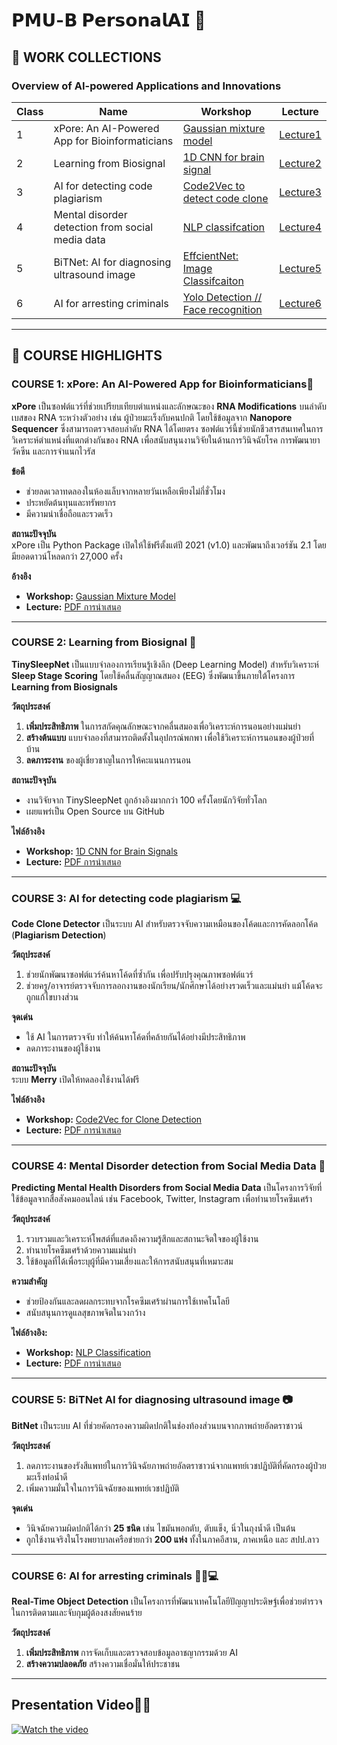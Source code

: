 # **𝗣𝗠𝗨-𝗕 𝗣𝗲𝗿𝘀𝗼𝗻𝗮𝗹𝗔𝗜 🤖**

## **🔎 WORK COLLECTIONS**  
### **Overview of AI-powered Applications and Innovations**  
**Class** | **Name** | **Workshop** | **Lecture**
--- | --- | --- | ---
1 | xPore: An AI-Powered App for Bioinformaticians | [Gaussian mixture model](https://github.com/punramon/PMU-B-PersonalAI/blob/main/Workshop_GMM.ipynb) | [Lecture1](https://github.com/punramon/PMU-B-PersonalAI/blob/main/Lecture/Lecture_Xpore%20.pdf)
2 | Learning from Biosignal | [1D CNN for brain signal](https://github.com/punramon/PMU-B-PersonalAI/blob/main/model.py) | [Lecture2](https://github.com/punramon/PMU-B-PersonalAI/blob/main/Lecture/Lecture_learning_from_biosignals.pdf)
3 | AI for detecting code plagiarism | [Code2Vec to detect code clone](https://github.com/punramon/PMU-B-PersonalAI/blob/main/Workshop_CodeCloneDetection.ipynb) | [Lecture3](https://github.com/punramon/PMU-B-PersonalAI/blob/main/Lecture/Lecture_CodeClone.pdf)
4 | Mental disorder detection from social media data | [NLP classifcation](https://github.com/punramon/PMU-B-PersonalAI/blob/main/Workshop_NLPclassifcation.ipynb) | [Lecture4](https://github.com/punramon/PMU-B-PersonalAI/blob/main/Lecture/Lecture_AI%20for%20Detecting%20Users%20with%20Mental%20Disorders%20from%20Social%20media.pdf)
5 | BiTNet: AI for diagnosing ultrasound image | [EffcientNet: Image Classifcaiton](https://github.com/punramon/PMU-B-PersonalAI/blob/main/Workshop_PMUB_Personal_AI_Image_classification_EfficientNetB5.ipynb) | [Lecture5](https://github.com/punramon/PMU-B-PersonalAI/blob/main/Lecture/Lecture_BitNet.pdf)
6 | AI for arresting criminals | [Yolo Detection // Face recognition](https://github.com/punramon/PMU-B-PersonalAI/blob/main/Workshop_Train_Yolov8_Object_Detection_on_Custom_Dataset.ipynb) | [Lecture6](https://github.com/punramon/PMU-B-PersonalAI/blob/main/Lecture/Lecture_ObjectDetection.pdf)

---
## **🚀 COURSE HIGHLIGHTS**  

### **COURSE 1: xPore: An AI-Powered App for Bioinformaticians🧬**  
**xPore** เป็นซอฟต์แวร์ที่ช่วยเปรียบเทียบตำแหน่งและลักษณะของ **RNA Modifications** บนลำดับเบสของ RNA ระหว่างตัวอย่าง เช่น ผู้ป่วยมะเร็งกับคนปกติ โดยใช้ข้อมูลจาก **Nanopore Sequencer** ซึ่งสามารถตรวจสอบลำดับ RNA ได้โดยตรง ซอฟต์แวร์นี้ช่วยนักชีวสารสนเทศในการวิเคราะห์ตำแหน่งที่แตกต่างกันของ RNA เพื่อสนับสนุนงานวิจัยในด้านการวินิจฉัยโรค การพัฒนายา วัคซีน และการจำแนกไวรัส  

**ข้อดี**  
- ช่วยลดเวลาทดลองในห้องแล็บจากหลายวันเหลือเพียงไม่กี่ชั่วโมง  
- ประหยัดต้นทุนและทรัพยากร  
- มีความน่าเชื่อถือและรวดเร็ว  

**สถานะปัจจุบัน**  
xPore เป็น Python Package เปิดให้ใช้ฟรีตั้งแต่ปี 2021 (v1.0) และพัฒนาถึงเวอร์ชัน 2.1 โดยมียอดดาวน์โหลดกว่า 27,000 ครั้ง

**อ้างอิง**  
- **Workshop:** [Gaussian Mixture Model](WorkShop/WorkShop1_xPore.ipynb)  
- **Lecture:** [PDF การนำเสนอ](Lecture/Lecture1_xPore.pdf)  
---

### **COURSE 2: Learning from Biosignal 🧠**  
**TinySleepNet** เป็นแบบจำลองการเรียนรู้เชิงลึก (Deep Learning Model) สำหรับวิเคราะห์ **Sleep Stage Scoring** โดยใช้คลื่นสัญญาณสมอง (EEG) ซึ่งพัฒนาขึ้นภายใต้โครงการ **Learning from Biosignals**  

**วัตถุประสงค์**  
1. **เพิ่มประสิทธิภาพ** ในการสกัดคุณลักษณะจากคลื่นสมองเพื่อวิเคราะห์การนอนอย่างแม่นยำ  
2. **สร้างต้นแบบ** แบบจำลองที่สามารถติดตั้งในอุปกรณ์พกพา เพื่อใช้วิเคราะห์การนอนของผู้ป่วยที่บ้าน  
3. **ลดภาระงาน** ของผู้เชี่ยวชาญในการให้คะแนนการนอน  

**สถานะปัจจุบัน**  
- งานวิจัยจาก TinySleepNet ถูกอ้างอิงมากกว่า 100 ครั้งโดยนักวิจัยทั่วโลก  
- เผยแพร่เป็น Open Source บน GitHub 

**ไฟล์อ้างอิง**  
- **Workshop:** [1D CNN for Brain Signals](WorkShop/WorkShop2_BiosignalModel.py)  
- **Lecture:** [PDF การนำเสนอ](Lecture/Lecture2_Biosignal.pdf)  

---

### **COURSE 3: AI for detecting code plagiarism 💻**   
**Code Clone Detector** เป็นระบบ AI สำหรับตรวจจับความเหมือนของโค้ดและการคัดลอกโค้ด (**Plagiarism Detection**)  

**วัตถุประสงค์**  
1. ช่วยนักพัฒนาซอฟต์แวร์ค้นหาโค้ดที่ซ้ำกัน เพื่อปรับปรุงคุณภาพซอฟต์แวร์  
2. ช่วยครู/อาจารย์ตรวจจับการลอกงานของนักเรียน/นักศึกษาได้อย่างรวดเร็วและแม่นยำ แม้โค้ดจะถูกแก้ไขบางส่วน  

**จุดเด่น**  
- ใช้ AI ในการตรวจจับ ทำให้ค้นหาโค้ดที่คล้ายกันได้อย่างมีประสิทธิภาพ  
- ลดภาระงานของผู้ใช้งาน  

**สถานะปัจจุบัน**  
ระบบ **Merry** เปิดให้ทดลองใช้งานได้ฟรี 

**ไฟล์อ้างอิง**  
- **Workshop:** [Code2Vec for Clone Detection](WorkShop/WorkShop3_CodeClone.ipynb)  
- **Lecture:** [PDF การนำเสนอ](Lecture/Lecture3_CodePlagiarism.pdf)  

---

### **COURSE 4: Mental Disorder detection from Social Media Data 📝**   
**Predicting Mental Health Disorders from Social Media Data** เป็นโครงการวิจัยที่ใช้ข้อมูลจากสื่อสังคมออนไลน์ เช่น Facebook, Twitter, Instagram เพื่อทำนายโรคซึมเศร้า  

**วัตถุประสงค์**  
1. รวบรวมและวิเคราะห์โพสต์ที่แสดงถึงความรู้สึกและสถานะจิตใจของผู้ใช้งาน  
2. ทำนายโรคซึมเศร้าด้วยความแม่นยำ  
3. ใช้ข้อมูลที่ได้เพื่อระบุผู้ที่มีความเสี่ยงและให้การสนับสนุนที่เหมาะสม  

**ความสำคัญ**  
- ช่วยป้องกันและลดผลกระทบจากโรคซึมเศร้าผ่านการใช้เทคโนโลยี  
- สนับสนุนการดูแลสุขภาพจิตในวงกว้าง    

**ไฟล์อ้างอิง:**  
- **Workshop:** [NLP Classification](WorkShop/WorkShop4_NLPClassification.ipynb)  
- **Lecture:** [PDF การนำเสนอ](Lecture/Lecture4_MentalDisorderfromSocialMedia.pdf)  

---

### **COURSE 5: BiTNet AI for diagnosing ultrasound image 📷**  
**BitNet** เป็นระบบ AI ที่ช่วยคัดกรองความผิดปกติในช่องท้องส่วนบนจากภาพถ่ายอัลตราซาวน์  

**วัตถุประสงค์**  
1. ลดภาระงานของรังสีแพทย์ในการวินิจฉัยภาพถ่ายอัลตราซาวน์จากแพทย์เวชปฏิบัติที่คัดกรองผู้ป่วยมะเร็งท่อน้ำดี  
2. เพิ่มความมั่นใจในการวินิจฉัยของแพทย์เวชปฏิบัติ  

**จุดเด่น**  
- วินิจฉัยความผิดปกติได้กว่า **25 ชนิด** เช่น ไขมันพอกตับ, ตับแข็ง, นิ่วในถุงน้ำดี เป็นต้น  
- ถูกใช้งานจริงในโรงพยาบาลเครือข่ายกว่า **200 แห่ง** ทั้งในภาคอีสาน, ภาคเหนือ และ สปป.ลาว  
---

### **COURSE 6: AI for arresting criminals 👮‍♂️💻**
**Real-Time Object Detection** เป็นโครงการที่พัฒนาเทคโนโลยีปัญญาประดิษฐ์เพื่อช่วยตำรวจในการติดตามและจับกุมผู้ต้องสงสัยคนร้าย  

**วัตถุประสงค์**  
1. **เพิ่มประสิทธิภาพ** การจัดเก็บและตรวจสอบข้อมูลอาชญากรรมด้วย AI  
2. **สร้างความปลอดภัย** สร้างความเชื่อมั่นให้ประชาชน 

---

## **Presentation Video🎤👋​**
[![Watch the video](http://img.youtube.com/vi/ef1I7rt-30U/hqdefault.jpg)](https://youtu.be/ef1I7rt-30U)
